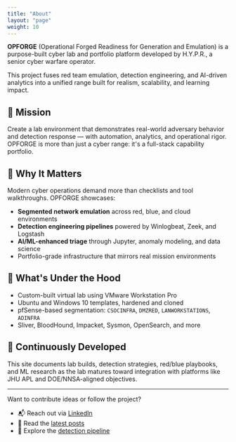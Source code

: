 ```yaml
---
title: "About"
layout: "page"
weight: 10
---
```


**OPFORGE** (Operational Forged Readiness for Generation and Emulation) is a purpose-built cyber lab and portfolio platform developed by H.Y.P.R., a senior  cyber warfare operator.

This project fuses red team emulation, detection engineering, and AI-driven analytics into a unified range built for realism, scalability, and learning impact.

## 🎯 Mission
Create a lab environment that demonstrates real-world adversary behavior and detection response — with automation, analytics, and operational rigor. OPFORGE is more than just a cyber range: it's a full-stack capability portfolio.

## 🧠 Why It Matters
Modern cyber operations demand more than checklists and tool walkthroughs. OPFORGE showcases:
- **Segmented network emulation** across red, blue, and cloud environments
- **Detection engineering pipelines** powered by Winlogbeat, Zeek, and Logstash
- **AI/ML-enhanced triage** through Jupyter, anomaly modeling, and data science
- Portfolio-grade infrastructure that mirrors real mission environments

## 🧱 What's Under the Hood
- Custom-built virtual lab using VMware Workstation Pro
- Ubuntu and Windows 10 templates, hardened and cloned
- pfSense-based segmentation: `CSOCINFRA`, `DMZRED`, `LANWORKSTATIONS`, `ADINFRA`
- Sliver, BloodHound, Impacket, Sysmon, OpenSearch, and more

## 🔁 Continuously Developed
This site documents lab builds, detection strategies, red/blue playbooks, and ML research as the lab matures toward integration with platforms like JHU APL and DOE/NNSA-aligned objectives.

---

Want to contribute ideas or follow the project?
- 📬 Reach out via [LinkedIn](https://www.linkedin.com/in/alfredopelaez/)
- 📖 Read the [latest posts](/posts/)
- 🧪 Explore the [detection pipeline](/docs/)

